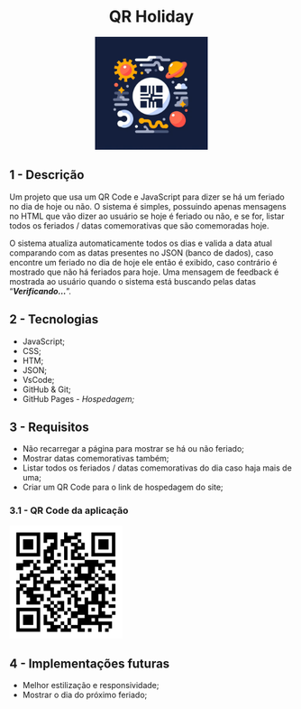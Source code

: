 <div align="center">
  <h1>QR Holiday</h1>
  <img src="img/Logo.png" style="width: 200px;">
</div>

## 1 - Descrição

Um projeto que usa um QR Code e JavaScript para dizer se há um feriado no dia de hoje ou não. O sistema é simples, possuindo apenas mensagens no HTML que vão dizer ao usuário se hoje é feriado ou não, e se for, listar todos os feriados / datas comemorativas que são comemoradas hoje.

O sistema atualiza automaticamente todos os dias e valida a data atual comparando com as datas presentes no JSON (banco de dados), caso encontre um feriado no dia de hoje ele então é exibido, caso contrário é mostrado que não há feriados para hoje. Uma mensagem de feedback é mostrada ao usuário quando o sistema está buscando pelas datas “***Verificando…***”.

## 2 - Tecnologias

- JavaScript;
- CSS;
- HTM;
- JSON;
- VsCode;
- GitHub & Git;
- GitHub Pages - *Hospedagem;*

## 3 - Requisitos

- Não recarregar a página para mostrar se há ou não feriado;
- Mostrar datas comemorativas também;
- Listar todos os feriados / datas comemorativas do dia caso haja mais de uma;
- Criar um QR Code para o link de hospedagem do site;

### 3.1 - QR Code da aplicação

<img src="img/qrCode.png" style="width: 200px;">

## 4 - Implementações futuras

- Melhor estilização e responsividade;
- Mostrar o dia do próximo feriado;
